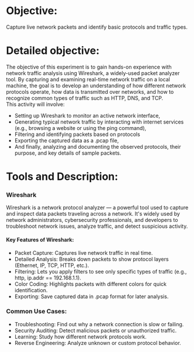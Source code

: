 # Objective:
Capture live network packets and identify basic protocols and traffic types.

# Detailed objective:
The objective of this experiment is to gain hands-on experience with network traffic analysis using Wireshark, a widely-used packet analyzer tool. By capturing and examining real-time network traffic on a local machine, the goal is to develop an understanding of how different network protocols operate, how data is transmitted over networks, and how to recognize common types of traffic such as HTTP, DNS, and TCP.  
This activity will involve:
- Setting up Wireshark to monitor an active network interface,
- Generating typical network traffic by interacting with internet services (e.g., browsing a website or using the ping command),
- Filtering and identifying packets based on protocols
- Exporting the captured data as a .pcap file,
- And finally, analyzing and documenting the observed protocols, their purpose, and key details of sample packets.


# Tools and Description:

### Wireshark   
Wireshark is a network protocol analyzer — a powerful tool used to capture and inspect data packets traveling across a network. It's widely used by network administrators, cybersecurity professionals, and developers to troubleshoot network issues, analyze traffic, and detect suspicious activity.
#### Key Features of Wireshark:
- Packet Capture: Captures live network traffic in real time.
- Detailed Analysis: Breaks down packets to show protocol layers (Ethernet, IP, TCP, HTTP, etc.).
- Filtering: Lets you apply filters to see only specific types of traffic (e.g., http, ip.addr == 192.168.1.1).
- Color Coding: Highlights packets with different colors for quick identification.
- Exporting: Save captured data in .pcap format for later analysis.

### Common Use Cases:
- Troubleshooting: Find out why a network connection is slow or failing.
- Security Auditing: Detect malicious packets or unauthorized traffic.
- Learning: Study how different network protocols work.
- Reverse Engineering: Analyze unknown or custom protocol behavior.






